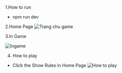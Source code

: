 1.How to run 
- npm run dev
  
2.Home Page
   ![Trang chu game](https://github.com/user-attachments/assets/ff0c63de-19f3-4d32-bc73-7d210c091bc7)

3.In Game 

![Ingame](https://github.com/user-attachments/assets/ff4e3e55-8cc0-4174-a8de-b28964ac42a4)

4. How to play
- Click the Show Rules in Home Page
![How to play](https://github.com/user-attachments/assets/8f6bbe5c-a443-4ebc-8731-24f99a0289d7)
